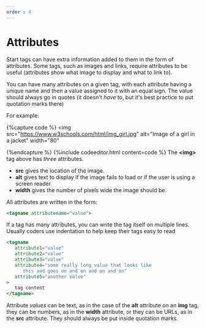 ```yaml
--- 
order : 4
---
```


# Attributes

Start tags can have extra information added to them in the form of attributes. Some tags, such as images and links, require attributes to be useful (attributes show what image to display and what to link to).

You can have many attributes on a given tag, with each attribute having a unique name and then a value assigned to it with an equal sign. The value
should always go in quotes (it doesn't *have* to, but it's best practice to put quotation marks there)

For example:

{%capture code %}
<img 
   src="https://www.w3schools.com/html/img_girl.jpg"
   alt="Image of a girl in a jacket"
   width="80"
>
{%endcapture %}
{%include codeeditor.html content=code %}
The **&lt;img&gt;** tag above has *three* attributes.
* **src** gives the location of the image.
* **alt** gives text to display if the image fails to load or if the user is using a screen reader.
* **width** gives the number of pixels wide the image should be.

All attributes are written in the form:
```html
<tagname attributename="value">
```

If a tag has many attributes, you can write the tag
itself on multiple lines. Usually coders use indentation
to help keep their tags easy to read
```html
<tagname
   attribute1="value"
   attribute2="value"
   attribute3="value"
   attribute4="some really long value that looks like   
      this and goes on and on and on and on"
   attribute5="another value"
>
   tag content
</tagname>
```

Attribute *values* can be text, as in the case of the **alt** attribute on an **img** tag, they can be numbers, as in the **width** attribute, or they can be URLs, as in the **src** attribute. They should always
be put inside quotation marks.

